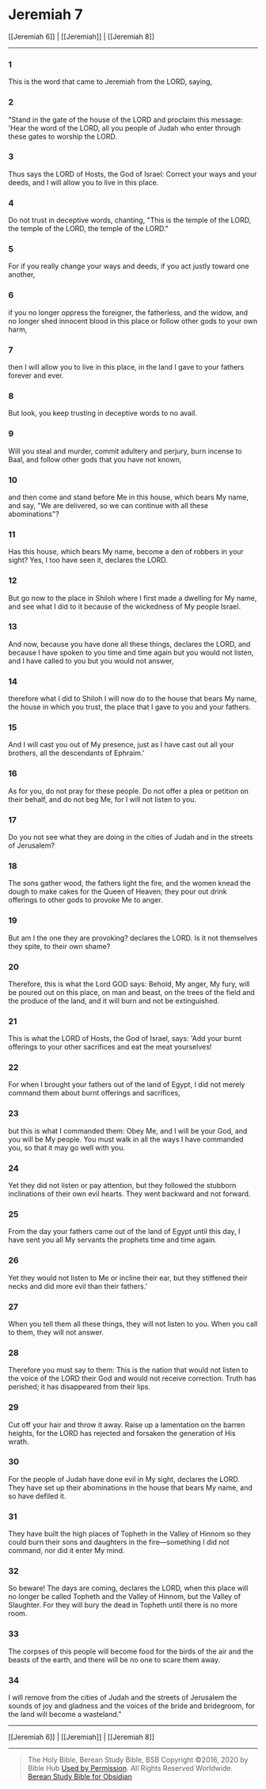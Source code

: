 # Jeremiah 7

[[Jeremiah 6]] | [[Jeremiah]] | [[Jeremiah 8]]

---

### 1
This is the word that came to Jeremiah from the LORD, saying,

### 2
"Stand in the gate of the house of the LORD and proclaim this message: 'Hear the word of the LORD, all you people of Judah who enter through these gates to worship the LORD.

### 3
Thus says the LORD of Hosts, the God of Israel: Correct your ways and your deeds, and I will allow you to live in this place.

### 4
Do not trust in deceptive words, chanting, "This is the temple of the LORD, the temple of the LORD, the temple of the LORD."

### 5
For if you really change your ways and deeds, if you act justly toward one another,

### 6
if you no longer oppress the foreigner, the fatherless, and the widow, and no longer shed innocent blood in this place or follow other gods to your own harm,

### 7
then I will allow you to live in this place, in the land I gave to your fathers forever and ever.

### 8
But look, you keep trusting in deceptive words to no avail.

### 9
Will you steal and murder, commit adultery and perjury, burn incense to Baal, and follow other gods that you have not known,

### 10
and then come and stand before Me in this house, which bears My name, and say, "We are delivered, so we can continue with all these abominations"?

### 11
Has this house, which bears My name, become a den of robbers in your sight? Yes, I too have seen it, declares the LORD.

### 12
But go now to the place in Shiloh where I first made a dwelling for My name, and see what I did to it because of the wickedness of My people Israel.

### 13
And now, because you have done all these things, declares the LORD, and because I have spoken to you time and time again but you would not listen, and I have called to you but you would not answer,

### 14
therefore what I did to Shiloh I will now do to the house that bears My name, the house in which you trust, the place that I gave to you and your fathers.

### 15
And I will cast you out of My presence, just as I have cast out all your brothers, all the descendants of Ephraim.'

### 16
As for you, do not pray for these people. Do not offer a plea or petition on their behalf, and do not beg Me, for I will not listen to you.

### 17
Do you not see what they are doing in the cities of Judah and in the streets of Jerusalem?

### 18
The sons gather wood, the fathers light the fire, and the women knead the dough to make cakes for the Queen of Heaven; they pour out drink offerings to other gods to provoke Me to anger.

### 19
But am I the one they are provoking? declares the LORD. Is it not themselves they spite, to their own shame?

### 20
Therefore, this is what the Lord GOD says: Behold, My anger, My fury, will be poured out on this place, on man and beast, on the trees of the field and the produce of the land, and it will burn and not be extinguished.

### 21
This is what the LORD of Hosts, the God of Israel, says: 'Add your burnt offerings to your other sacrifices and eat the meat yourselves!

### 22
For when I brought your fathers out of the land of Egypt, I did not merely command them about burnt offerings and sacrifices,

### 23
but this is what I commanded them: Obey Me, and I will be your God, and you will be My people. You must walk in all the ways I have commanded you, so that it may go well with you.

### 24
Yet they did not listen or pay attention, but they followed the stubborn inclinations of their own evil hearts. They went backward and not forward.

### 25
From the day your fathers came out of the land of Egypt until this day, I have sent you all My servants the prophets time and time again.

### 26
Yet they would not listen to Me or incline their ear, but they stiffened their necks and did more evil than their fathers.'

### 27
When you tell them all these things, they will not listen to you. When you call to them, they will not answer.

### 28
Therefore you must say to them: This is the nation that would not listen to the voice of the LORD their God and would not receive correction. Truth has perished; it has disappeared from their lips.

### 29
Cut off your hair and throw it away. Raise up a lamentation on the barren heights, for the LORD has rejected and forsaken the generation of His wrath.

### 30
For the people of Judah have done evil in My sight, declares the LORD. They have set up their abominations in the house that bears My name, and so have defiled it.

### 31
They have built the high places of Topheth in the Valley of Hinnom so they could burn their sons and daughters in the fire—something I did not command, nor did it enter My mind.

### 32
So beware! The days are coming, declares the LORD, when this place will no longer be called Topheth and the Valley of Hinnom, but the Valley of Slaughter. For they will bury the dead in Topheth until there is no more room.

### 33
The corpses of this people will become food for the birds of the air and the beasts of the earth, and there will be no one to scare them away.

### 34
I will remove from the cities of Judah and the streets of Jerusalem the sounds of joy and gladness and the voices of the bride and bridegroom, for the land will become a wasteland."

---

[[Jeremiah 6]] | [[Jeremiah]] | [[Jeremiah 8]]

---

> The Holy Bible, Berean Study Bible, BSB
> Copyright &copy;2016, 2020 by Bible Hub
> [Used by Permission](https://berean.bible/terms.htm). All Rights Reserved Worldwide.
> [Berean Study Bible for Obsidian](https://github.com/gapmiss/berean-study-bible-for-obsidian)</small>


